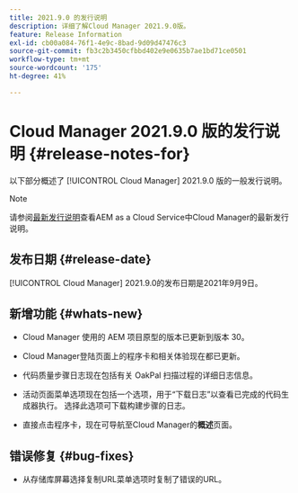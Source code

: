 ```yaml
---
title: 2021.9.0 的发行说明
description: 详细了解Cloud Manager 2021.9.0版。
feature: Release Information
exl-id: cb00a084-76f1-4e9c-8bad-9d09d47476c3
source-git-commit: fb3c2b3450cfbbd402e9e0635b7ae1bd71ce0501
workflow-type: tm+mt
source-wordcount: '175'
ht-degree: 41%

---
```


# Cloud Manager 2021.9.0 版的发行说明 {#release-notes-for}

以下部分概述了 [!UICONTROL Cloud Manager] 2021.9.0 版的一般发行说明。

>[!NOTE]
>请参阅[最新发行说明](https://experienceleague.adobe.com/en/docs/experience-manager-cloud-service/content/release-notes/cloud-manager/current#getting-access)查看AEM as a Cloud Service中Cloud Manager的最新发行说明。

## 发布日期 {#release-date}

[!UICONTROL Cloud Manager] 2021.9.0的发布日期是2021年9月9日。

## 新增功能 {#whats-new}

* Cloud Manager 使用的 AEM 项目原型的版本已更新到版本 30。

* Cloud Manager登陆页面上的程序卡和相关体验现在都已更新。

* 代码质量步骤日志现在包括有关 OakPal 扫描过程的详细日志信息。

* 活动页面菜单选项现在包括一个选项，用于“下载日志”以查看已完成的代码生成器执行。 选择此选项可下载构建步骤的日志。

* 直接点击程序卡，现在可导航至Cloud Manager的&#x200B;**概述**&#x200B;页面。

## 错误修复 {#bug-fixes}

* 从存储库屏幕选择复制URL菜单选项时复制了错误的URL。
